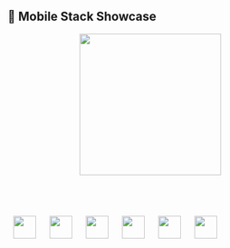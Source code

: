 ## 📱 Mobile Stack Showcase

<p align="center">
  <!-- Mobile frame as background -->
  <img src="https://img.freepik.com/free-vector/realistic-front-view-smartphone-mockup-mobile-iphone-purple-frame-with-blank-white-display-vector_90220-959.jpg?semt=ais_hybrid&w=740" width="250" />

  <br><br>

  <!-- Icons mimicking app layout -->
  <img src="https://cdn.jsdelivr.net/gh/devicons/devicon/icons/flutter/flutter-original.svg" width="40" style="margin:10px"/>
  <img src="https://cdn.jsdelivr.net/gh/devicons/devicon/icons/dart/dart-original.svg" width="40" style="margin:10px"/>
  <img src="https://cdn.jsdelivr.net/gh/devicons/devicon/icons/firebase/firebase-plain.svg" width="40" style="margin:10px"/>
  <img src="https://cdn.jsdelivr.net/gh/devicons/devicon/icons/nodejs/nodejs-original.svg" width="40" style="margin:10px"/>
  <img src="https://cdn.jsdelivr.net/gh/devicons/devicon/icons/mongodb/mongodb-original.svg" width="40" style="margin:10px"/>
  <img src="https://cdn.jsdelivr.net/gh/devicons/devicon/icons/github/github-original.svg" width="40" style="margin:10px"/>
</p>
